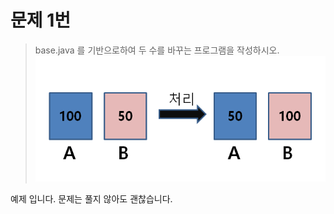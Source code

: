 # 문제 1번

> base.java 를 기반으로하여
> 두 수를 바꾸는 프로그램을 작성하시오.
![문제_사진](./img/img.PNG) 

예제 입니다.
문제는 풀지 않아도 괜찮습니다.